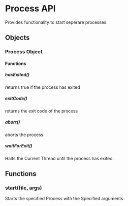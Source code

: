 # Process API

Provides functionality to start seperare processes

## Objects

### Process Object

#### Functions

##### hasExited()
returns true if the process has exited

##### exitCode()
returns the exit code of the process

##### abort()
aborts the process

##### waitForExit()
Halts the Current Thread until the process has exited.

## Functions

### start(file, args)
Starts the specified Process with the Specified arguments
